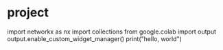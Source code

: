 # project
import networkx as nx
import collections
from google.colab import output
output.enable_custom_widget_manager()
print("hello, world")
